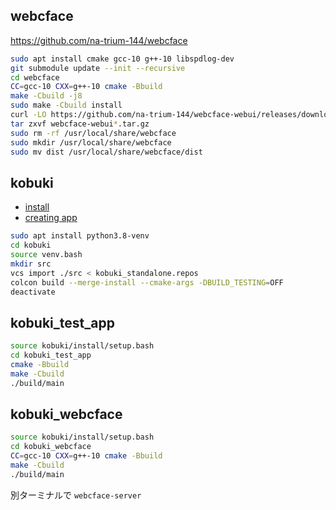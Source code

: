 ## webcface
https://github.com/na-trium-144/webcface
```sh
sudo apt install cmake gcc-10 g++-10 libspdlog-dev
git submodule update --init --recursive
cd webcface
CC=gcc-10 CXX=g++-10 cmake -Bbuild
make -Cbuild -j8
sudo make -Cbuild install
curl -LO https://github.com/na-trium-144/webcface-webui/releases/download/v1.0.10/webcface-webui_1.0.10.tar.gz
tar zxvf webcface-webui*.tar.gz
sudo rm -rf /usr/local/share/webcface
sudo mkdir /usr/local/share/webcface
sudo mv dist /usr/local/share/webcface/dist
```

## kobuki
* [install](https://kobuki.readthedocs.io/en/devel/software.html)
* [creating app](https://kobuki.readthedocs.io/en/devel/applications.html)
```sh
sudo apt install python3.8-venv
cd kobuki
source venv.bash
mkdir src
vcs import ./src < kobuki_standalone.repos
colcon build --merge-install --cmake-args -DBUILD_TESTING=OFF
deactivate
```

## kobuki_test_app
```sh
source kobuki/install/setup.bash
cd kobuki_test_app
cmake -Bbuild
make -Cbuild
./build/main
```

## kobuki_webcface
```sh
source kobuki/install/setup.bash
cd kobuki_webcface
CC=gcc-10 CXX=g++-10 cmake -Bbuild
make -Cbuild
./build/main
```

別ターミナルで `webcface-server`
